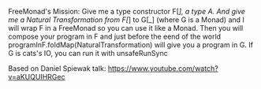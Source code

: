  FreeMonad's Mission: Give me a type constructor F[_], a type A. And give me a 
 Natural Transformation from F[_] to G[_] (where G is a Monad)
 and I will wrap F in a FreeMonad so you can use it like a Monad.
 Then you will compose your program in F and just before the eend of the world 
 programInF.foldMap(NaturalTransformation) will give you a program in G. 
 If G is cats's IO, you can run it with unsafeRunSync
 

Based on Daniel Spiewak talk: https://www.youtube.com/watch?v=aKUQUIHRGec
